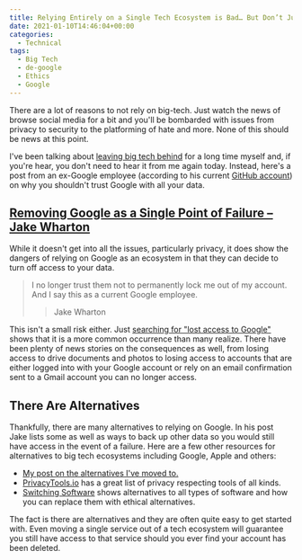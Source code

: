 ```yaml
---
title: Relying Entirely on a Single Tech Ecosystem is Bad… But Don’t Just Take My Word For It
date: 2021-01-10T14:46:04+00:00
categories:
  - Technical
tags:
  - Big Tech
  - de-google
  - Ethics
  - Google
---
```


There are a lot of reasons to not rely on big-tech. Just watch the news of browse social media for a bit and you'll be bombarded with issues from privacy to security to the platforming of hate and more. None of this should be news at this point.

I've been talking about [leaving big tech behind][1] for a long time myself and, if you're hear, you don't need to hear it from me again today. Instead, here's a post from an ex-Google employee (according to his current [GitHub account][2]) on why you shouldn't trust Google with all your data.

## [Removing Google as a Single Point of Failure &#8211; Jake Wharton][3]

While it doesn't get into all the issues, particularly privacy, it does show the dangers of relying on Google as an ecosystem in that they can decide to turn off access to your data.

> I no longer trust them not to permanently lock me out of my account. And I say this as a current Google employee.
>
> > Jake Wharton

This isn't a small risk either. Just [searching for "lost access to Google"][4] shows that it is a more common occurrence than many realize. There have been plenty of news stories on the consequences as well, from losing access to drive documents and photos to losing access to accounts that are either logged into with your Google account or rely on an email confirmation sent to a Gmail account you can no longer access.

## There Are Alternatives

Thankfully, there are many alternatives to relying on Google. In his post Jake lists some as well as ways to back up other data so you would still have access in the event of a failure. Here are a few other resources for alternatives to big tech ecosystems including Google, Apple and others:

* [My post on the alternatives I've moved to.](/2020/12/my-adventures-in-leaving-big-tech-a-status-update/)
* [PrivacyTools.io](https://privacytools.io/) has a great list of privacy respecting tools of all kinds.
* [Switching Software](https://switching.software/) shows alternatives to all types of software and how you can replace them with ethical alternatives.

The fact is there are alternatives and they are often quite easy to get started with. Even moving a single service out of a tech ecosystem will guarantee you still have access to that service should you ever find your account has been deleted.

 [1]: /2020/12/my-adventures-in-leaving-big-tech-a-status-update/
 [2]: https://github.com/JakeWharton
 [3]: https://jakewharton.com/removing-google-as-a-single-point-of-failure/
 [4]: https://www.startpage.com/sp/search?query=lost+access+to+google&cat=web&pl=opensearch&language=english